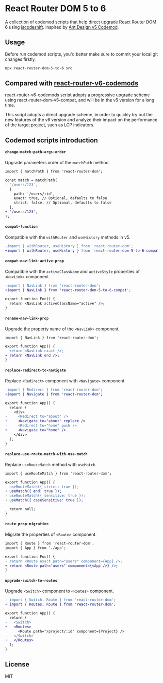 # React Router DOM 5 to 6

A collection of codemod scripts that help direct upgrade React Router DOM 6 using [jscodeshift](https://github.com/facebook/jscodeshift). Inspired by [Ant Design v5 Codemod](https://github.com/ant-design/codemod-v5).

## Usage

Before run codemod scripts, you'd better make sure to commit your local git changes firstly.

```bash
npx react-router-dom-5-to-6 src
```

## Compared with [react-router-v6-codemods](https://github.com/rajasegar/react-router-v6-codemods)

react-router-v6-codemods script adopts a progressive upgrade scheme using react-router-dom-v5-compat, and will be in the v5 version for a long time.

This script adopts a direct upgrade scheme, in order to quickly try out the new features of the v6 version and analyze their impact on the performance of the target project, such as LCP indicators.

## Codemod scripts introduction

#### `change-match-path-args-order`

Upgrade parameters order of the `matchPath` method.

```diff
import { matchPath } from 'react-router-dom';

const match = matchPath(
- '/users/123',
  {
    path: '/users/:id',
    exact: true, // Optional, defaults to false
    strict: false, // Optional, defaults to false
  },
+ '/users/123',
);
```

#### `compat-function`

Compatible with the `withRouter` and `useHistory` methods in v5.

```diff
-import { withRouter, useHistory } from 'react-router-dom';
+import { withRouter, useHistory } from 'react-router-dom-5-to-6-compat';
```

#### `compat-nav-link-active-prop`

Compatible with the `activeClassName` and `activeStyle` properties of `<NavLink>` component.

```diff
-import { NavLink } from 'react-router-dom';
+import { NavLink } from 'react-router-dom-5-to-6-compat';

export function Foo() {
  return <NavLink activeClassName="active" />;
}
```

#### `rename-nav-link-prop`

Upgrade the property name of the `<NavLink>` component.

```diff
import { NavLink } from 'react-router-dom';

export function App() {
- return <NavLink exact />;
+ return <NavLink end />;
}
```

#### `replace-redirect-to-navigate`

Replace `<Redirect>` component with `<Navigate>` component.

```diff
-import { Redirect } from 'react-router-dom';
+import { Navigate } from 'react-router-dom';

export function App() {
  return (
    <div>
-     <Redirect to="about" />
+     <Navigate to="about" replace />
-     <Redirect to="home" push />
+     <Navigate to="home" />
    </div>
  );
}
```

#### `replace-use-route-match-with-use-match`

Replace `useRouteMatch` method with `useMatch`.

```diff
import { useRouteMatch } from 'react-router-dom';

export function App() {
- useRouteMatch({ strict: true });
+ useMatch({ end: true });
- useRouteMatch({ sensitive: true });
+ useMatch({ caseSensitive: true });

  return null;
}
```

#### `route-prop-migration`

Migrate the properties of `<Route>` component.

```diff
import { Route } from 'react-router-dom';
import { App } from './app';

export function Foo() {
- return <Route exact path="users" component={App} />;
+ return <Route path="users" component={<App />} />;
}
```

#### `upgrade-switch-to-routes`

Upgrade `<Switch>` component to `<Routes>` component.

```diff
- import { Switch, Route } from 'react-router-dom';
+ import { Routes, Route } from 'react-router-dom';

export function App() {
  return (
-   <Switch>
+   <Routes>
      <Route path="/project/:id" component={Project} />
-   </Switch>
+   </Routes>
  );
}
```

## License

MIT
